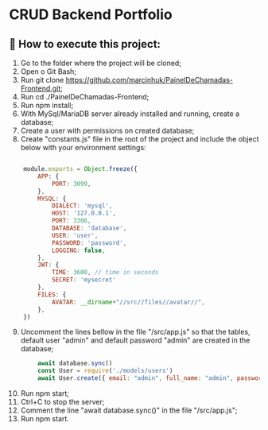 # CRUD Backend Portfolio

## 🔨 How to execute this project:


1. Go to the folder where the project will be cloned;
2. Open o Git Bash;
3. Run git clone https://github.com/marcinhuk/PainelDeChamadas-Frontend.git;
4. Run cd ./PainelDeChamadas-Frontend;
5. Run npm install;
6. With MySql/MariaDB server already installed and running, create a database;
7. Create a user with permissions on created database;
8. Create "constants.js" file in the root of the project and include the object below with your environment settings:

```javascript

	module.exports = Object.freeze({
		APP: {
			PORT: 3099,
		},
		MYSQL: {
			DIALECT: 'mysql',
			HOST: '127.0.0.1',
			PORT: 3306,
			DATABASE: 'database',
			USER: 'user',
			PASSWORD: 'password',
			LOGGING: false,
		},
		JWT: {
			TIME: 3600, // time in seconds
			SECRET: 'mysecret'
		},
		FILES: {
			AVATAR: __dirname+"//src//files//avatar//",
		},
	})

```

9. Uncomment the lines bellow in the file "/src/app.js" so that the tables, default user "admin" and default password "admin" are created in the database;

```javascript
		await database.sync()
		const User = require('./models/users')
		await User.create({ email: "admin", full_name: "admin", password: "admin"})
```

10. Run npm start;
11. Ctrl+C to stop the server;
12. Comment the line "await database.sync()" in the file "/src/app.js";
13. Run npm start.